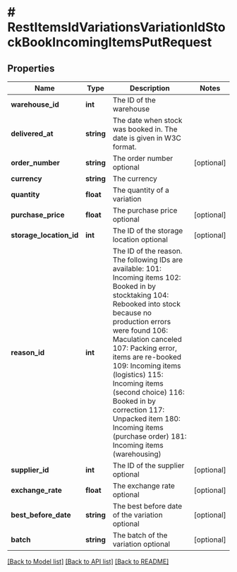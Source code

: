 # # RestItemsIdVariationsVariationIdStockBookIncomingItemsPutRequest

## Properties

Name | Type | Description | Notes
------------ | ------------- | ------------- | -------------
**warehouse_id** | **int** | The ID of the warehouse |
**delivered_at** | **string** | The date when stock was booked in. The date is given in W3C format. |
**order_number** | **string** | The order number optional | [optional]
**currency** | **string** | The currency |
**quantity** | **float** | The quantity of a variation |
**purchase_price** | **float** | The purchase price optional | [optional]
**storage_location_id** | **int** | The ID of the storage location optional | [optional]
**reason_id** | **int** | The ID of the reason. The following IDs are available:  101: Incoming items 102: Booked in by stocktaking 104: Rebooked into stock because no production errors were found 106: Maculation canceled 107: Packing error, items are re-booked 109: Incoming items (logistics) 115: Incoming items (second choice) 116: Booked in by correction 117: Unpacked item 180: Incoming items (purchase order) 181: Incoming items (warehousing) |
**supplier_id** | **int** | The ID of the supplier optional | [optional]
**exchange_rate** | **float** | The exchange rate optional | [optional]
**best_before_date** | **string** | The best before date of the variation optional | [optional]
**batch** | **string** | The batch of the variation optional | [optional]

[[Back to Model list]](../../README.md#models) [[Back to API list]](../../README.md#endpoints) [[Back to README]](../../README.md)
